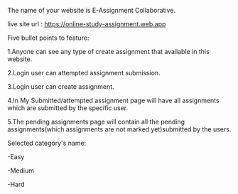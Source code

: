 The name of your website is E-Assignment Collaborative.

live site url : https://online-study-assignment.web.app

Five bullet points to feature:

1.Anyone can see any type of create assignment that available in this website. 

2.Login user can attempted assignment submission.

3.Login user can create assignment.

4.In My Submitted/attempted assignment page will have all assignments which are submitted by the specific user.

5.The pending assignments page will contain all the pending assignments(which assignments are not marked yet)submitted by the users.


Selected category's name:

-Easy

-Medium

-Hard

